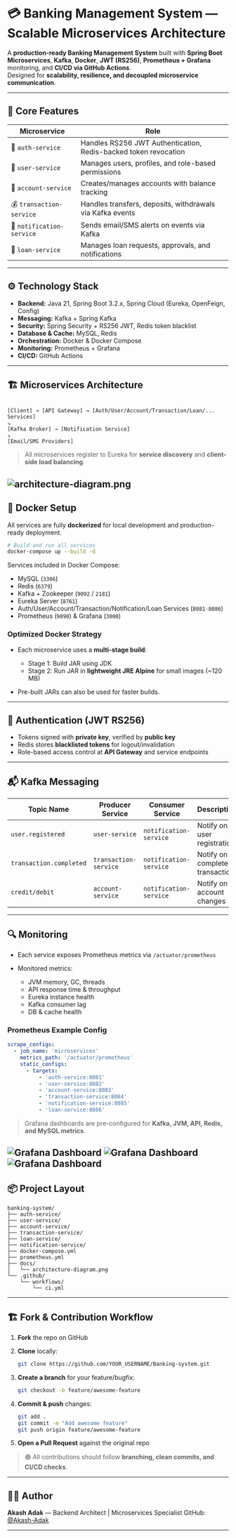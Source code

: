 
# 💳 Banking Management System — Scalable Microservices Architecture

A **production-ready Banking Management System** built with **Spring Boot Microservices**, **Kafka**, **Docker**, **JWT (RS256)**, **Prometheus + Grafana** monitoring, and **CI/CD via GitHub Actions**.  
Designed for **scalability, resilience, and decoupled microservice communication**.

---

## 🚀 Core Features

| Microservice              | Role                                                            |
| ------------------------- | --------------------------------------------------------------- |
| 🔐 `auth-service`         | Handles RS256 JWT Authentication, Redis-backed token revocation |
| 👤 `user-service`         | Manages users, profiles, and role-based permissions             |
| 💼 `account-service`      | Creates/manages accounts with balance tracking                  |
| 💰 `transaction-service`  | Handles transfers, deposits, withdrawals via Kafka events       |
| 📢 `notification-service` | Sends email/SMS alerts on events via Kafka                      |
| 🏦 `loan-service`         | Manages loan requests, approvals, and notifications             |

---

## ⚙️ Technology Stack

* **Backend:** Java 21, Spring Boot 3.2.x, Spring Cloud (Eureka, OpenFeign, Config)
* **Messaging:** Kafka + Spring Kafka
* **Security:** Spring Security + RS256 JWT, Redis token blacklist
* **Database & Cache:** MySQL, Redis
* **Orchestration:** Docker & Docker Compose
* **Monitoring:** Prometheus + Grafana
* **CI/CD:** GitHub Actions

---

## 🏗️ Microservices Architecture

```

[Client] → [API Gateway] → [Auth/User/Account/Transaction/Loan/... Services]
↘
[Kafka Broker] → [Notification Service]
↘
[Email/SMS Providers]

````

> All microservices register to Eureka for **service discovery** and **client-side load balancing**.

![architecture-diagram.png](docs/architecture-diagram.png)
---

## 🐳 Docker Setup

All services are fully **dockerized** for local development and production-ready deployment.

```bash
# Build and run all services
docker-compose up --build -d
````

Services included in Docker Compose:

* MySQL (`3306`)
* Redis (`6379`)
* Kafka + Zookeeper (`9092` / `2181`)
* Eureka Server (`8761`)
* Auth/User/Account/Transaction/Notification/Loan Services (`8081-8086`)
* Prometheus (`9090`) & Grafana (`3000`)

### Optimized Docker Strategy

* Each microservice uses a **multi-stage build**:

    * Stage 1: Build JAR using JDK
    * Stage 2: Run JAR in **lightweight JRE Alpine** for small images (~120 MB)
* Pre-built JARs can also be used for faster builds.

---

## 🔐 Authentication (JWT RS256)

* Tokens signed with **private key**, verified by **public key**
* Redis stores **blacklisted tokens** for logout/invalidation
* Role-based access control at **API Gateway** and service endpoints

---

## 📬 Kafka Messaging

| Topic Name              | Producer Service      | Consumer Service       | Description                     |
| ----------------------- | --------------------- | ---------------------- | ------------------------------- |
| `user.registered`       | `user-service`        | `notification-service` | Notify on user registration     |
| `transaction.completed` | `transaction-service` | `notification-service` | Notify on completed transaction |
| `credit/debit`          | `account-service`     | `notification-service` | Notify on account changes       |

---

## 🔍 Monitoring

* Each service exposes Prometheus metrics via `/actuator/prometheus`
* Monitored metrics:

    * JVM memory, GC, threads
    * API response time & throughput
    * Eureka instance health
    * Kafka consumer lag
    * DB & cache health

### Prometheus Example Config

```yaml
scrape_configs:
  - job_name: 'microservices'
    metrics_path: '/actuator/prometheus'
    static_configs:
      - targets:
          - 'auth-service:8081'
          - 'user-service:8082'
          - 'account-service:8083'
          - 'transaction-service:8084'
          - 'notification-service:8085'
          - 'loan-service:8086'
```

> Grafana dashboards are pre-configured for **Kafka, JVM, API, Redis, and MySQL metrics**.
> 
![Grafana Dashboard](docs/first.png)
![Grafana Dashboard](docs/se.png)
![Grafana Dashboard](docs/th.png)
---

## 📦 Project Layout

```
banking-system/
├── auth-service/
├── user-service/
├── account-service/
├── transaction-service/
├── loan-service/
├── notification-service/
├── docker-compose.yml
├── prometheus.yml
├── docs/
│   └── architecture-diagram.png
└── .github/
    └── workflows/
        └── ci.yml
```

---

## 🏗️ Fork & Contribution Workflow

1. **Fork** the repo on GitHub
2. **Clone** locally:

   ```bash
   git clone https://github.com/YOUR_USERNAME/Banking-system.git
   ```
3. **Create a branch** for your feature/bugfix:

   ```bash
   git checkout -b feature/awesome-feature
   ```
4. **Commit & push** changes:

   ```bash
   git add .
   git commit -m "Add awesome feature"
   git push origin feature/awesome-feature
   ```
5. **Open a Pull Request** against the original repo

> 🟢 All contributions should follow **branching, clean commits, and CI/CD checks**.

---

## 🧑‍💻 Author

**Akash Adak** — Backend Architect | Microservices Specialist
GitHub: [@Akash-Adak](https://github.com/Akash-Adak)

---
   




